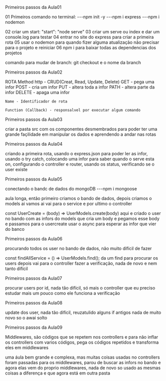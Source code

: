 Primeiros passos da Aula01

01 Primeiros comando no terminal:
---npm init -y
---npm i express
---npm i nodemon

02 criar um start: "start": "node serve"
03 criar um serve ou index e dar um console.log para testar
04 entrar no site do express para criar a primeira rota
05 usar o nodemon para quando fizer alguma atualização não precisar para o projeto e reiniciar
06 npm i para baixar todas as dependencias dos projetos

comando para mudar de branch: git checkout e o nome da branch


Primeiros passos da Aula02

ROTA
    Method http - CRUD(Creat, Read, Update, Delete)
        GET - pega uma infor
        POST - cria um infor
        PUT - altera toda a infor
        PATH - altera parte da infor
        DELETE - apaga uma infor

    Name - Identificador de rota

    Function (Callback) - responsalvel por executar algum comando


Primeiros passos da Aula03

criar a pasta src com os componentes desmembrados para poder ter uma grande façilidade em manipular os dados e aprendendo a andar nas rotas

Primeiros passos da Aula04 

criando a primeira rota, usando o express.json para poder ler as infor, usando o try catch, colocando uma infor para saber quando o serve esta on, configurando o controller e router, usando os status, verificando se o user existe


Primeiros passos da Aula05

conectando o bandc de dados do mongoDB
---npm i mongoose

aula longa, então primeiro criamos o bando de dados, depois criamos o models ai vamos ai vai para o service e por ultimo o controller

const UserCreate = (body) => UserModels.create(body) aqui e criado o user no bando com as infors do models que cria um body e pegamos esse body e passamos para o usercreate
usar o async para esperar as infor que vier do banco


Primeiros passos da Aula06

procurando todos os user no bando de dados, não muito difícil de fazer

const findAllService = () => UserModels.find(); da um find para procurar os users depois vai para o controller fazer a verificação, nada de novo e nem tanto difícil


Primeiros passos da Aula07

procurar users por id, nada tão difícil, só mais o controller que eu preciso estudar mais um pouco como ele funciona a verificação


Primeiros passos da Aula08 

update dos user, nada tão difícil, reuzatulido alguns if antigos nada de muito novo so o awai solto 


Primeiros passos da Aula09

Middlewares, são códigos que se repetem nos controllers e para não inflar os controllers com varios códigos, pega os códigos repetidos e transforma eles em middlewares

uma áula bem grande e complexa, mas muitas coisas usadas no controllers foram passadas para os middlewares, parou de buscar as infors no bando e agora elas vem do proprio middlewares, nada de novo so usado as mesmas coisas a diferença e que agora está em outra pasta

